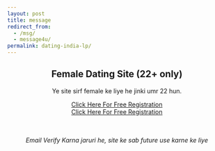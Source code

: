 ```yaml
---
layout: post
title: message
redirect_from:
  - /msg/
  - message4u/
permalink: dating-india-lp/
---
```


<center>
    <div class="jumbotron">
      <h2>Female Dating Site (22+ only)</h2>
     <p> Ye site sirf female ke liye he jinki umr 22 hun. <br/>
     
<section class="main col col-lg-2 visible-xs">
<a class="btn btn-primary btn-lg" href="http://nbeatrk.com/mt/y224x2c484s233t224q2u234/" role="button" rel="nofollow"> Click Here For Free Registration </a><br/></section>
      
<center><section class="main col col-lg-2 visible-lg">
<a class="btn btn-primary btn-lg" href="http://cldlr.com/?a=29307&c=90125&s1=" role="button" rel="nofollow"> Click Here For Free Registration</a><br/></section></center>

<br/><br/><i>Email Verify Karna jaruri he, site ke sab future use karne ke liye</i>
</p>
</div>
 </center>

